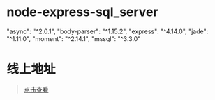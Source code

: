 # node-express-sql_server

"async": "^2.0.1",
"body-parser": "^1.15.2",
"express": "^4.14.0",
"jade": "^1.11.0",
"moment": "^2.14.1",
"mssql": "^3.3.0"

# 线上地址
> [点击查看](www.sccstxc.com)
